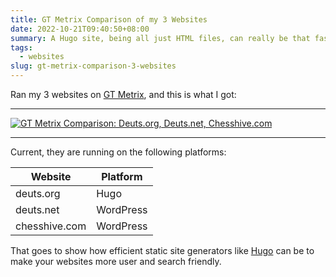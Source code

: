 ```yaml
---
title: GT Metrix Comparison of my 3 Websites
date: 2022-10-21T09:40:50+08:00
summary: A Hugo site, being all just HTML files, can really be that fast.
tags:
  - websites
slug: gt-metrix-comparison-3-websites
---
```


Ran my 3 websites on [GT Metrix](https://gtmetrix.com/compare/RWibuAUu/zCxqhGsH/Bt42ee12), and this is what I got:

***

[![GT Metrix Comparison: Deuts.org, Deuts.net, Chesshive.com](/uploads/gt-metrix-comparison.png)](/uploads/gt-metrix-comparison.png)

***

Current, they are running on the following platforms:

|       Website |  Platform |
|---------------|-----------|
|     deuts.org |      Hugo |
|     deuts.net | WordPress |
| chesshive.com | WordPress |

That goes to show how efficient static site generators like [Hugo](https://gohugo.io) can be to make your websites more user and search friendly.

